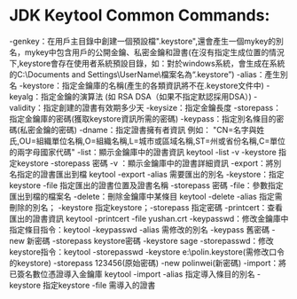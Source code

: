 # JDK Keytool Common Commands:
-genkey：在用戶主目錄中創建一個預設檔".keystore",還會產生一個mykey的別名，mykey中包含用戶的公開金鑰、私密金鑰和證書(在沒有指定生成位置的情況下,keystore會存在使用者系統預設目錄，如：對於windows系統，會生成在系統的C:\Documents and Settings\UserName\檔案名為“.keystore”)
-alias：產生別名
-keystore：指定金鑰庫的名稱(產生的各類資訊將不在.keystore文件中)
-keyalg：指定金鑰的演算法 (如 RSA  DSA（如果不指定默認採用DSA）)
-validity：指定創建的證書有效期多少天
-keysize：指定金鑰長度
-storepass：指定金鑰庫的密碼(獲取keystore資訊所需的密碼)
-keypass：指定別名條目的密碼(私密金鑰的密碼)
-dname：指定證書擁有者資訊 例如：  "CN=名字與姓氏,OU=組織單位名稱,O=組織名稱,L=城市或區域名稱,ST=州或省份名稱,C=單位的兩字母國家代碼"
-list：顯示金鑰庫中的證書資訊      keytool -list -v -keystore 指定keystore -storepass 密碼
-v ：顯示金鑰庫中的證書詳細資訊
-export：將別名指定的證書匯出到檔  keytool -export -alias 需要匯出的別名
-keystore：指定keystore -file 指定匯出的證書位置及證書名稱 -storepass 密碼
-file：參數指定匯出到檔的檔案名
-delete：刪除金鑰庫中某條目 keytool -delete -alias 指定需刪除的別名； -keystore 指定keystore；-storepass 指定密碼
-printcert：查看匯出的證書資訊          keytool -printcert -file yushan.crt
-keypasswd：修改金鑰庫中指定條目指令：keytool -keypasswd -alias 需修改的別名 -keypass 舊密碼 -new  新密碼  -storepass keystore密碼  -keystore sage
-storepasswd：修改keystore指令：keytool -storepasswd -keystore e:\polin.keystore(需修改口令的keystore) -storepass 123456(原始密碼) -new polinwei(新密碼)
-import：將已簽名數位憑證導入金鑰庫  keytool -import -alias 指定導入條目的別名 -keystore 指定keystore -file 需導入的證書
